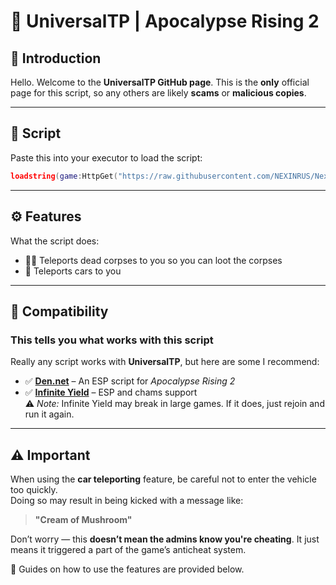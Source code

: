 # 👤 UniversalTP | Apocalypse Rising 2

## 📘 Introduction  
Hello. Welcome to the **UniversalTP GitHub page**. This is the **only** official page for this script, so any others are likely **scams** or **malicious copies**.

---

## 📜 Script  
Paste this into your executor to load the script:

~~~~lua
loadstring(game:HttpGet("https://raw.githubusercontent.com/NEXINRUS/NexinScripts/refs/heads/main/ApocalypseRising2UniversalTp/Script.lua"))()
~~~~

---

## ⚙️ Features  
What the script does:  
- 🧟‍♂️ Teleports dead corpses to you so you can loot the corpses  
- 🚗 Teleports cars to you  

---

## 🔌 Compatibility  
### This tells you what works with this script

Really any script works with **UniversalTP**, but here are some I recommend:

- ✅ [**Den.net**](https://github.com/dengertheguy/den.net) – An ESP script for *Apocalypse Rising 2*  
- ✅ [**Infinite Yield**](https://infyiff.github.io/Download.html) – ESP and chams support  
  ⚠️ *Note:* Infinite Yield may break in large games. If it does, just rejoin and run it again.

---

## ⚠️ Important  
When using the **car teleporting** feature, be careful not to enter the vehicle too quickly.  
Doing so may result in being kicked with a message like:

> **"Cream of Mushroom"**

Don’t worry — this **doesn’t mean the admins know you're cheating**. It just means it triggered a part of the game’s anticheat system.

📘 Guides on how to use the features are provided below.
